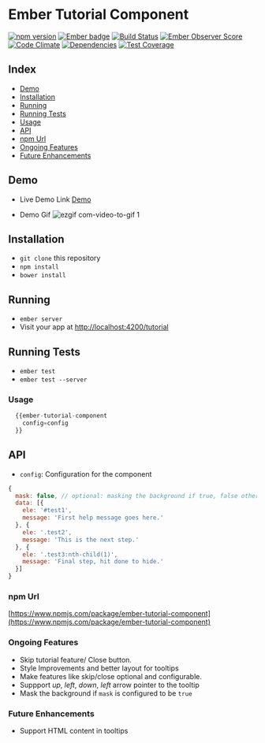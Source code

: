 # Ember Tutorial Component 

[![npm version](https://badge.fury.io/js/ember-tutorial-component.svg)](https://badge.fury.io/js/ember-tutorial-component)
[![Ember badge](https://embadge.io/v1/badge.svg?start=2.0.0)](https://embadge.io/v1/badge.svg?start=2.0.0)
[![Build Status](https://travis-ci.org/svkangal/ember-tutorial-component.svg?branch=master)](https://travis-ci.org/svkangal/ember-tutorial-component) 
[![Ember Observer Score](http://emberobserver.com/badges/ember-tutorial-component.svg)](http://emberobserver.com/addons/ember-tutorial-component)
[![Code Climate](https://codeclimate.com/github/svkangal/ember-tutorial-component/badges/gpa.svg)](https://codeclimate.com/github/svkangal/ember-tutorial-component)
[![Dependencies](https://david-dm.org/svkangal/ember-tutorial-component.svg)](https://david-dm.org/svkangal/ember-tutorial-component.svg)
[![Test Coverage](https://codeclimate.com/github/svkangal/ember-tutorial-component/badges/coverage.svg)](https://codeclimate.com/github/svkangal/ember-tutorial-component/coverage)

## Index

 - [Demo](#demo)
 - [Installation](#installation)
 - [Running](#running)
 - [Running Tests](#running-tests)
 - [Usage](#usage)
 - [API](#api)
 - [npm Url](#npm-url)
 - [Ongoing Features](#ongoing-features)
 - [Future Enhancements](#future-enchancements)

## Demo
 - Live Demo Link
   [Demo](https://svkangal.github.io/ember-tutorial-component/)

 - Demo Gif
   ![ezgif com-video-to-gif 1](https://cloud.githubusercontent.com/assets/2807160/17646596/c78394d8-6185-11e6-8ad5-e12733b6b709.gif)

## Installation

* `git clone` this repository
* `npm install`
* `bower install`

## Running

* `ember server`
* Visit your app at [http://localhost:4200/tutorial](http://localhost:4200/tutorial)

## Running Tests

* `ember test`
* `ember test --server`

### Usage
```javascript
  {{ember-tutorial-component
    config=config
  }}
```
## API

* `config`: Configuration for the component

```javascript
{
  mask: false, // optional: masking the background if true, false otherwise
  data: [{
    ele: '#test1',
    message: 'First help message goes here.'
  }, {
    ele: '.test2',
    message: 'This is the next step.'
  }, {
    ele: '.test3:nth-child(1)',
    message: 'Final step, hit done to hide.'
  }]
}
```

### npm Url
[https://www.npmjs.com/package/ember-tutorial-component](https://www.npmjs.com/package/ember-tutorial-component)



### Ongoing Features
- Skip tutorial feature/ Close button.
- Style Improvements and better layout for tooltips
- Make features like skip/close optional and configurable.
- Suppport *up*, *left*, *down*, *left* arrow pointer to the tooltip
- Mask the background if `mask` is configured to be `true`

### Future Enhancements
- Support HTML content in tooltips
      

